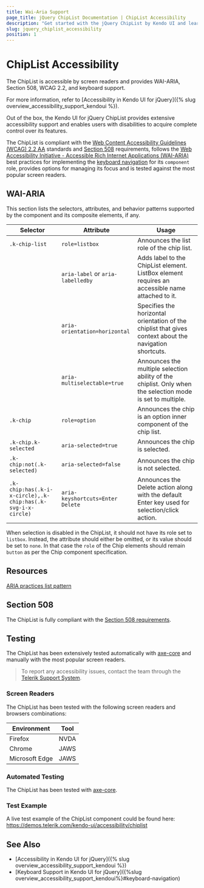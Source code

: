 ```yaml
---
title: Wai-Aria Support
page_title: jQuery ChipList Documentation | ChipList Accessibility
description: "Get started with the jQuery ChipList by Kendo UI and learn about its accessibility support for WAI-ARIA, Section 508, and WCAG 2.2."
slug: jquery_chiplist_accessibility
position: 1
---
```


# ChipList Accessibility

The ChipList is accessible by screen readers and provides WAI-ARIA, Section 508, WCAG 2.2, and keyboard support.

 For more information, refer to [Accessibility in Kendo UI for jQuery]({% slug overview_accessibility_support_kendoui %}).




Out of the box, the Kendo UI for jQuery ChipList provides extensive accessibility support and enables users with disabilities to acquire complete control over its features.


The ChipList is compliant with the [Web Content Accessibility Guidelines (WCAG) 2.2 AA](https://www.w3.org/TR/WCAG22/) standards and [Section 508](https://www.section508.gov/) requirements, follows the [Web Accessibility Initiative - Accessible Rich Internet Applications (WAI-ARIA)](https://www.w3.org/WAI/ARIA/apg/) best practices for implementing the [keyboard navigation](#keyboard-navigation) for its `component` role, provides options for managing its focus and is tested against the most popular screen readers.

## WAI-ARIA


This section lists the selectors, attributes, and behavior patterns supported by the component and its composite elements, if any.

| Selector | Attribute | Usage |
| -------- | --------- | ----- |
| `.k-chip-list` | `role=listbox` | Announces the list role of the chip list. |
|  | `aria-label` or `aria-labelledby` | Adds label to the ChipList element. ListBox element requires an accessible name attached to it. |
|  | `aria-orientation=horizontal` | Specifies the horizontal orientation of the chiplist that gives context about the navigation shortcuts. |
|  | `aria-multiselectable=true` | Announces the multiple selection ability of the chiplist. Only when the selection mode is set to multiple. |
| `.k-chip` | `role=option` | Announces the chip is an option inner component of the chip list. |
| `.k-chip.k-selected` | `aria-selected=true` | Announces the chip is selected. |
| `.k-chip:not(.k-selected)` | `aria-selected=false` | Announces the chip is not selected. |
| `.k-chip:has(.k-i-x-circle),.k-chip:has(.k-svg-i-x-circle)` | `aria-keyshortcuts=Enter Delete` | Announces the Delete action along with the default Enter key used for selection/click action. |


When selection is disabled in the ChipList, it should not have its role set to `listbox`. Instead, the attribute should either be omitted, or its value should be set to `none`. In that case the `role` of the Chip elements should remain `button` as per the Chip component specification.

## Resources

[ARIA practices list pattern](https://www.w3.org/WAI/ARIA/apg/patterns/listbox/)

## Section 508


The ChipList is fully compliant with the [Section 508 requirements](http://www.section508.gov/).

## Testing


The ChipList has been extensively tested automatically with [axe-core](https://github.com/dequelabs/axe-core) and manually with the most popular screen readers.

> To report any accessibility issues, contact the team through the [Telerik Support System](https://www.telerik.com/account/support-center).

### Screen Readers


The ChipList has been tested with the following screen readers and browsers combinations:

| Environment | Tool |
| ----------- | ---- |
| Firefox | NVDA |
| Chrome | JAWS |
| Microsoft Edge | JAWS |



### Automated Testing
The ChipList has been tested with [axe-core](https://github.com/dequelabs/axe-core).
### Test Example
A live test example of the ChipList component could be found here: https://demos.telerik.com/kendo-ui/accessibility/chiplist
## See Also
* [Accessibility in Kendo UI for jQuery]({% slug overview_accessibility_support_kendoui %})
* [Keyboard Support in Kendo UI for jQuery]({%slug overview_accessibility_support_kendoui%}#keyboard-navigation)